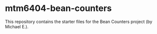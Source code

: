 # mtm6404-bean-counters
This repository contains the starter files for the Bean Counters project (by Michael E.).


